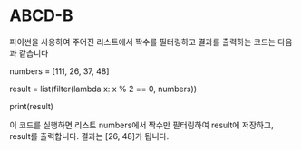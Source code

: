 # ABCD-B

파이썬을 사용하여 주어진 리스트에서 짝수를 필터링하고 결과를 출력하는 코드는 다음과 같습니다

numbers = [111, 26, 37, 48]

result = list(filter(lambda x: x % 2 == 0, numbers))

print(result)

이 코드를 실행하면 리스트 numbers에서 짝수만 필터링하여 result에 저장하고, result를 출력합니다. 결과는 [26, 48]가 됩니다.
